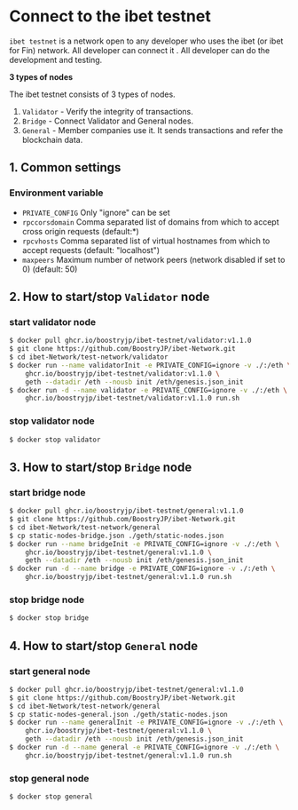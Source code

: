 # Connect to the ibet testnet

`ibet testnet` is a network open to any developer who uses the ibet (or ibet for Fin) network.
All developer can connect it . 
All developer can do the development and testing.

**3 types of nodes**

The ibet testnet consists of 3 types of nodes.

1. `Validator` - Verify the integrity of transactions.  
2. `Bridge` - Connect Validator and General nodes.  
3. `General` - Member companies use it. It sends transactions and refer the blockchain data.  

## 1. Common settings

### Environment variable

* `PRIVATE_CONFIG` Only "ignore" can be set  
* `rpccorsdomain` Comma separated list of domains from which to accept cross origin requests (default:*)  
* `rpcvhosts` Comma separated list of virtual hostnames from which to accept requests (default: "localhost")  
* `maxpeers` Maximum number of network peers (network disabled if set to 0) (default: 50)  

## 2. How to start/stop `Validator` node

### start validator node 

```bash
$ docker pull ghcr.io/boostryjp/ibet-testnet/validator:v1.1.0
$ git clone https://github.com/BoostryJP/ibet-Network.git
$ cd ibet-Network/test-network/validator
$ docker run --name validatorInit -e PRIVATE_CONFIG=ignore -v ./:/eth \
    ghcr.io/boostryjp/ibet-testnet/validator:v1.1.0 \
    geth --datadir /eth --nousb init /eth/genesis.json_init
$ docker run -d --name validator -e PRIVATE_CONFIG=ignore -v ./:/eth \
    ghcr.io/boostryjp/ibet-testnet/validator:v1.1.0 run.sh 
```

### stop validator node 

```bash
$ docker stop validator
```

## 3. How to start/stop `Bridge` node

### start bridge node

```bash
$ docker pull ghcr.io/boostryjp/ibet-testnet/general:v1.1.0
$ git clone https://github.com/BoostryJP/ibet-Network.git
$ cd ibet-Network/test-network/general
$ cp static-nodes-bridge.json ./geth/static-nodes.json
$ docker run --name bridgeInit -e PRIVATE_CONFIG=ignore -v ./:/eth \
    ghcr.io/boostryjp/ibet-testnet/general:v1.1.0 \
    geth --datadir /eth --nousb init /eth/genesis.json_init
$ docker run -d --name bridge -e PRIVATE_CONFIG=ignore -v ./:/eth \
    ghcr.io/boostryjp/ibet-testnet/general:v1.1.0 run.sh 
```

### stop bridge node 

```bash
$ docker stop bridge
```

## 4. How to start/stop `General` node

### start general node

```bash
$ docker pull ghcr.io/boostryjp/ibet-testnet/general:v1.1.0
$ git clone https://github.com/BoostryJP/ibet-Network.git
$ cd ibet-Network/test-network/general
$ cp static-nodes-general.json ./geth/static-nodes.json
$ docker run --name generalInit -e PRIVATE_CONFIG=ignore -v ./:/eth \
    ghcr.io/boostryjp/ibet-testnet/general:v1.1.0 \
    geth --datadir /eth --nousb init /eth/genesis.json_init
$ docker run -d --name general -e PRIVATE_CONFIG=ignore -v ./:/eth \
    ghcr.io/boostryjp/ibet-testnet/general:v1.1.0 run.sh 
```

### stop general node 

```bash
$ docker stop general
```

